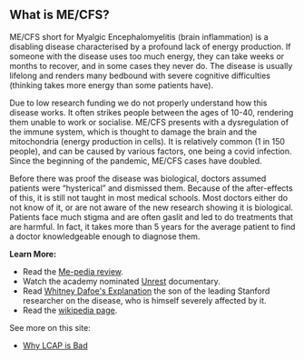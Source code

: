 ## What is ME/CFS?
ME/CFS short for Myalgic Encephalomyelitis (brain inflammation) is a disabling disease characterised by a profound lack of energy production. If someone with the disease uses too much energy, they can take weeks or months to recover, and in some cases they never do. The disease is usually lifelong and renders many bedbound with severe cognitive difficulties (thinking takes more energy than some patients have).

Due to low research funding we do not properly understand how this disease works. It often strikes people between the ages of 10-40, rendering them unable to work or socialise. ME/CFS presents with a dysregulation of the immune system, which is thought to damage the brain and the mitochondria (energy production in cells). It is relatively common (1 in 150 people), and can be caused by various factors, one being a covid infection. Since the beginning of the pandemic, ME/CFS cases have doubled. 

Before there was proof the disease was biological, doctors assumed patients 
were “hysterical” and dismissed them. Because of the after-effects of this, it is still not taught in most medical schools. Most doctors either do not know of it, or are not aware of the new research showing it is biological. Patients face much stigma and are often gaslit and led to do treatments that are harmful. In fact, it takes more than 5 years for the average patient to find a doctor knowledgeable enough to diagnose them.

**Learn More:**
* Read the [Me-pedia review](https://me-pedia.org/wiki/Myalgic_encephalomyelitis).
* Watch the academy nominated [Unrest](https://m.youtube.com/watch?v=XOpyLTyVxco) documentary.
* Read [Whitney Dafoe's Explanation](https://www.whitneydafoe.com/mecfs/whatismecfs/) the son of the leading Stanford researcher on the disease, who is himself severely affected by it.
* Read the [wikipedia page](https://en.m.wikipedia.org/wiki/Myalgic_encephalomyelitis/chronic_fatigue_syndrome).

See more on this site:
* [Why LCAP is Bad](LCAP.md)
